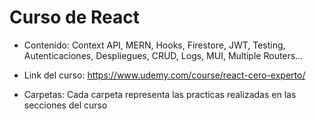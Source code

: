 # Curso de React

- Contenido: 
Context API, MERN, Hooks, Firestore, JWT, Testing, Autenticaciones, Despliegues, CRUD, Logs, MUI, Multiple Routers...

- Link del curso: 
https://www.udemy.com/course/react-cero-experto/

- Carpetas:
Cada carpeta representa las practicas realizadas en las secciones del curso


